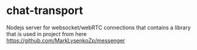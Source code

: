 # chat-transport
Nodejs server for websocket/webRTC connections that contains a library that is used in project from here https://github.com/MarkLysenkoZp/messenger
